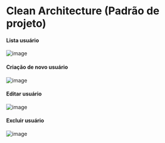 # Clean Architecture (Padrão de projeto)

<h4> Lista usuário </h4>

![image](https://user-images.githubusercontent.com/99044436/210408554-741d103c-e593-471e-9d5b-945a9ad3d768.png)


<h4> Criação de novo usuário </h4>

![image](https://user-images.githubusercontent.com/99044436/210407979-78ab345e-626f-450b-8d3a-2ac8cb7e0e09.png)

<h4> Editar usuário </h4>

![image](https://user-images.githubusercontent.com/99044436/210408045-2f3edbf2-8fc0-44cd-9745-31e032fa8d57.png)

<h4> Excluir usuário </h4>

![image](https://user-images.githubusercontent.com/99044436/210408210-da5d8f28-e942-44c2-8bf5-404812606ae6.png)
